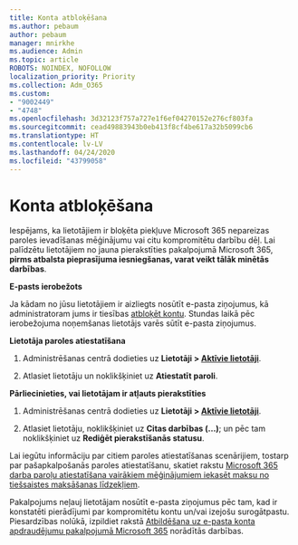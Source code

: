 ```yaml
---
title: Konta atbloķēšana
ms.author: pebaum
author: pebaum
manager: mnirkhe
ms.audience: Admin
ms.topic: article
ROBOTS: NOINDEX, NOFOLLOW
localization_priority: Priority
ms.collection: Adm_O365
ms.custom:
- "9002449"
- "4748"
ms.openlocfilehash: 3d32123f757a727e1f6ef04270152e276cf803fa
ms.sourcegitcommit: cead49883943b0eb413f8cf4be617a32b5099cb6
ms.translationtype: HT
ms.contentlocale: lv-LV
ms.lasthandoff: 04/24/2020
ms.locfileid: "43799058"
---
```

# <a name="unlocking-an-account"></a>Konta atbloķēšana

Iespējams, ka lietotājiem ir bloķēta piekļuve Microsoft 365 nepareizas paroles ievadīšanas mēģinājumu vai citu kompromitētu darbību dēļ. Lai palīdzētu lietotājiem no jauna pierakstīties pakalpojumā Microsoft 365, **pirms atbalsta pieprasījuma iesniegšanas, varat veikt tālāk minētās darbības**. 

**E-pasts ierobežots**

Ja kādam no jūsu lietotājiem ir aizliegts nosūtīt e-pasta ziņojumus, kā administratoram jums ir tiesības [atbloķēt kontu](https://docs.microsoft.com/microsoft-365/security/office-365-security/removing-user-from-restricted-users-portal-after-spam). Stundas laikā pēc ierobežojuma noņemšanas lietotājs varēs sūtīt e-pasta ziņojumus.

**Lietotāja paroles atiestatīšana**

1. Administrēšanas centrā dodieties uz **Lietotāji > [Aktīvie lietotāji](https://admin.microsoft.com/Adminportal/Home?source=applauncher#/users)**.

2. Atlasiet lietotāju un noklikšķiniet uz **Atiestatīt paroli**.

**Pārliecinieties, vai lietotājam ir atļauts pierakstīties**

1. Administrēšanas centrā dodieties uz **Lietotāji > [Aktīvie lietotāji](https://admin.microsoft.com/Adminportal/Home?source=applauncher#/users)**.

2. Atlasiet lietotāju, noklikšķiniet uz **Citas darbības (...)**; un pēc tam noklikšķiniet uz **Rediģēt pierakstīšanās statusu**.

Lai iegūtu informāciju par citiem paroles atiestatīšanas scenārijiem, tostarp par pašapkalpošanās paroles atiestatīšanu, skatiet rakstu [Microsoft 365 darba paroļu atiestatīšana vairākiem mēģinājumiem iekasēt maksu no tiešsaistes maksāšanas līdzekļiem](https://docs.microsoft.com/microsoft-365/admin/add-users/reset-passwords?view=o365-worldwide).

Pakalpojums neļauj lietotājam nosūtīt e-pasta ziņojumus pēc tam, kad ir konstatēti pierādījumi par kompromitētu kontu un/vai izejošu surogātpastu. Piesardzības nolūkā, izpildiet rakstā [Atbildēšana uz e-pasta konta apdraudējumu pakalpojumā Microsoft 365](https://docs.microsoft.com/office365/securitycompliance/responding-to-a-compromised-email-account) norādītās darbības.
